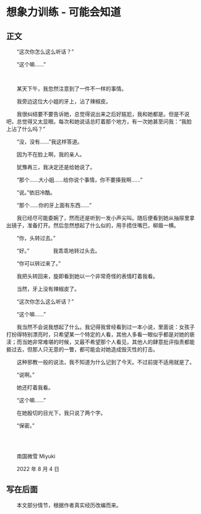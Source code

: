 # 想象力训练 - 可能会知道

## 正文

　　“这次你怎么这么听话？”

　　“这个嘛……”

<br />

　　某天下午，我忽然注意到了一件不一样的事情。

　　我旁边这位大小姐的牙上，沾了辣椒皮。

　　我很纠结要不要告诉她，总觉得说出来之后好尴尬，我和她都是。但是不说吧，总觉得又太显眼。每次和她说话总盯着那个地方，有一次她甚至问我：“我脸上沾了什么吗？”

　　“没，没有……”我这样答道。

　　因为不在脸上啊，我的亲人。

　　犹豫再三，我决定还是给她说了。

　　“那个……大小姐……给你说个事情，你不要揍我啊……”

　　“说。”依旧冷酷。

　　“那个……你的牙上面有东西……”

　　我已经尽可能委婉了，然而还是听到一发小声尖叫。随后便看到她从抽屉里拿出镜子，准备打开。然后忽然想起了什么似的，用手捂住嘴巴，柳眉一横。

　　“你，头转过去。”

　　“好。”
　　
　　我乖乖地转过头去。

　　“你可以转过来了。”

　　我把头转回来，旋即看到她以一个非常奇怪的表情盯着我看。

　　当然，牙上没有辣椒皮了。

　　“这次你怎么这么听话？”

　　“这个嘛……”

　　我当然不会说我想起了什么。我记得我曾经看到过一本小说，里面说：女孩子打扮得特别漂亮时，只希望某一个特定的人看，其他人多看一眼似乎都是对她的亵渎；而当她非常难堪的时候，又最不希望那个人看见，其他人的肆意批评指责都能捱过去，但那人只无意的一瞥，都可能会对她造成毁灭性的打击。

　　这种邪教一般的说法，我不知道为什么记到了今天。不过前提不适用就是了。

　　“说啊。”

　　她还盯着我看。

　　“这个嘛……”

　　在她殷切的目光下，我只说了两个字。

　　“保密。”


<br />
<br />

　　南国微雪 Miyuki

　　2022 年 8 月 4 日


## 写在后面

　　本文部分情节，根据作者真实经历改编而来。